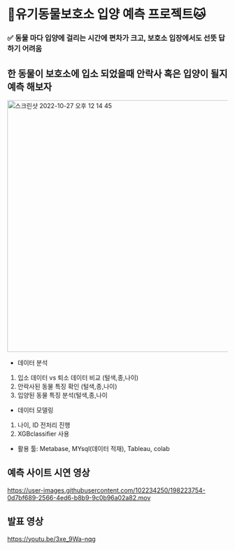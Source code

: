 # 🐶유기동물보호소 입양 예측 프로젝트🐱

### ✅ 동물 마다 입양에 걸리는 시간에 편차가 크고, 보호소 입장에서도 선뜻 답하기 어려움


## 한 동물이 보호소에 입소 되었을때 안락사 혹은 입양이 될지 예측 해보자

 <img width="574" alt="스크린샷 2022-10-27 오후 12 14 45" src="https://user-images.githubusercontent.com/102234250/198182575-6f7a5fa0-40d6-4f7b-9670-901252ad92a0.png">

- 데이터 분석
 1. 입소 데이터 vs 퇴소 데이터 비교 (털색,종,나이)
 2. 안락사된 동물 특징 확인 (털색,종,나이)
 3. 입양된 동물 특징 분석(털색,종,나이
- 데이터 모델링
 1. 나이, ID 전처리 진행
 2. XGBclassifier 사용
 
- 활용 툴: Metabase, MYsql(데이터 적재), Tableau, colab




## 예측 사이트 시연 영상

https://user-images.githubusercontent.com/102234250/198223754-0d7bf689-2566-4ed6-b8b9-9c0b96a02a82.mov


## 발표 영상

https://youtu.be/3xe_9Wa-nqg
